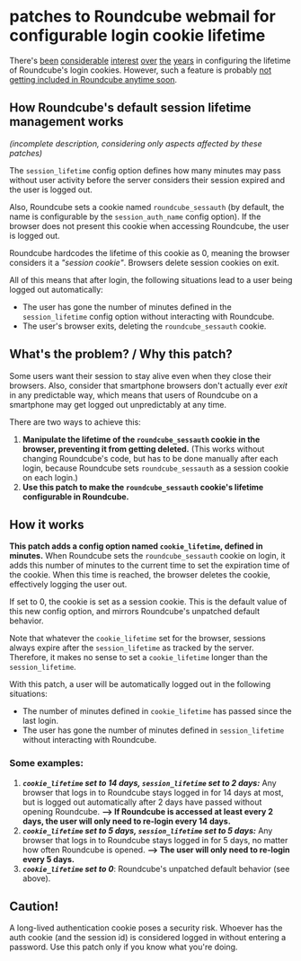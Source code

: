 # patches to Roundcube webmail for configurable login cookie lifetime

There's [been](https://github.com/roundcube/roundcubemail/issues/5050) [considerable](https://github.com/roundcube/roundcubemail/pull/7709) [interest](https://github.com/roundcube/roundcubemail/issues/7865) [over](https://github.com/roundcube/roundcubemail/issues/7251) [the](https://packagist.org/packages/texxasrulez/persistent_login) [years](http://lists.roundcube.net/pipermail/dev/2007-August/005317.html) in configuring the lifetime of Roundcube's login cookies. However, such a feature is probably [not getting included in Roundcube anytime soon](https://github.com/roundcube/roundcubemail/issues/7865#issuecomment-770343039).
## How Roundcube's default session lifetime management works
*(incomplete description, considering only aspects affected by these patches)*

The `session_lifetime` config option defines how many minutes may pass without user activity before the server considers their session expired and the user is logged out.

Also, Roundcube sets a cookie named `roundcube_sessauth` (by default, the name is configurable by the `session_auth_name` config option). If the browser does not present this cookie when accessing Roundcube, the user is logged out.

Roundcube hardcodes the lifetime of this cookie as 0, meaning the browser considers it a *"session cookie"*. Browsers delete session cookies on exit.

All of this means that after login, the following situations lead to a user being logged out automatically:
- The user has gone the number of minutes defined in the `session_lifetime` config option without interacting with Roundcube.
- The user's browser exits, deleting the `roundcube_sessauth` cookie.
## What's the problem? / Why this patch?
Some users want their session to stay alive even when they close their browsers. Also, consider that smartphone browsers don't actually ever *exit* in any predictable way, which means that users of Roundcube on a smartphone may get logged out unpredictably at any time.

There are two ways to achieve this:
 1. **Manipulate the lifetime of the `roundcube_sessauth` cookie in the browser, preventing it from getting deleted.** (This works without changing Roundcube's code, but has to be done manually after each login, because Roundcube sets `roundcube_sessauth` as a session cookie on each login.)
 2. **Use this patch to make the `roundcube_sessauth` cookie's lifetime configurable in Roundcube.**
## How it works
**This patch adds a config option named `cookie_lifetime`, defined in minutes.** When Roundcube sets the `roundcube_sessauth` cookie on login, it adds this number of minutes to the current time to set the expiration time of the cookie. When this time is reached, the browser deletes the cookie, effectively logging the user out.

If set to 0, the cookie is set as a session cookie. This is the default value of this new config option, and mirrors Roundcube's unpatched default behavior.

Note that whatever the `cookie_lifetime` set for the browser, sessions always expire after the `session_lifetime` as tracked by the server. Therefore, it makes no sense to set a `cookie_lifetime` longer than the `session_lifetime`.

With this patch, a user will be automatically logged out in the following situations:
- The number of minutes defined in `cookie_lifetime` has passed since the last login.
- The user has gone the number of minutes defined in `session_lifetime` without interacting with Roundcube.
### Some examples:
1. ***`cookie_lifetime` set to 14 days, `session_lifetime` set to 2 days:*** Any browser that logs in to Roundcube stays logged in for 14 days at most, but is logged out automatically after 2 days have passed without opening Roundcube. **--> If Roundcube is accessed at least every 2 days, the user will only need to re-login every 14 days.**
2. ***`cookie_lifetime` set to 5 days, `session_lifetime` set to 5 days:*** Any browser that logs in to Roundcube stays logged in for 5 days, no matter how often Roundcube is opened. **--> The user will only need to re-login every 5 days.**
3. ***`cookie_lifetime` set to 0***: Roundcube's unpatched default behavior (see above).
## Caution!
A long-lived authentication cookie poses a security risk. Whoever has the auth cookie (and the session id) is considered logged in without entering a password. Use this patch only if you know what you're doing.
